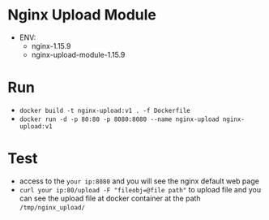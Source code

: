 # Nginx Upload Module

- ENV:
   - nginx-1.15.9
   - nginx-upload-module-1.15.9


# Run
- ```docker build -t nginx-upload:v1 . -f Dockerfile```
- ```docker run -d -p 80:80 -p 8080:8080 --name nginx-upload nginx-upload:v1```

# Test
- access to the ```your ip:8080``` and you will see the nginx default web page
- ```curl your ip:80/upload -F "fileobj=@file path"``` to upload file
    and you can see the upload file at docker container at the path ```/tmp/nginx_upload/```
